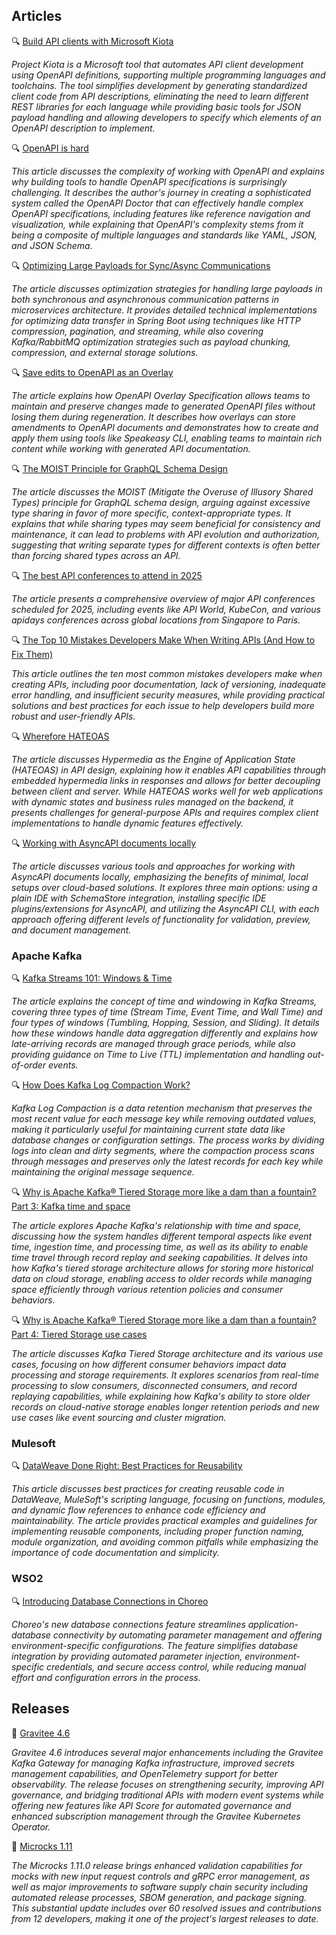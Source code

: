 ## Articles

🔍 [Build API clients with Microsoft Kiota](https://www.infoworld.com/article/3803379/build-api-clients-with-microsoft-kiota.html)

_Project Kiota is a Microsoft tool that automates API client development using OpenAPI definitions, supporting multiple programming languages and toolchains. The tool simplifies development by generating standardized client code from API descriptions, eliminating the need to learn different REST libraries for each language while providing basic tools for JSON payload handling and allowing developers to specify which elements of an OpenAPI description to implement._

🔍 [OpenAPI is hard](https://quobix.com/articles/openapi-is-hard/)

_This article discusses the complexity of working with OpenAPI and explains why building tools to handle OpenAPI specifications is surprisingly challenging. It describes the author's journey in creating a sophisticated system called the OpenAPI Doctor that can effectively handle complex OpenAPI specifications, including features like reference navigation and visualization, while explaining that OpenAPI's complexity stems from it being a composite of multiple languages and standards like YAML, JSON, and JSON Schema._

🔍 [Optimizing Large Payloads for Sync/Async Communications](https://arvind4gl.medium.com/optimizing-large-payloads-for-sync-async-communications-fc71eacb6179)

_The article discusses optimization strategies for handling large payloads in both synchronous and asynchronous communication patterns in microservices architecture. It provides detailed technical implementations for optimizing data transfer in Spring Boot using techniques like HTTP compression, pagination, and streaming, while also covering Kafka/RabbitMQ optimization strategies such as payload chunking, compression, and external storage solutions._

🔍 [Save edits to OpenAPI as an Overlay](https://lornajane.net/posts/2025/save-edits-to-openapi-as-an-overlay)

_The article explains how OpenAPI Overlay Specification allows teams to maintain and preserve changes made to generated OpenAPI files without losing them during regeneration. It describes how overlays can store amendments to OpenAPI documents and demonstrates how to create and apply them using tools like Speakeasy CLI, enabling teams to maintain rich content while working with generated API documentation._

🔍 [The MOIST Principle for GraphQL Schema Design](https://magiroux.com/moist-principle)

_The article discusses the MOIST (Mitigate the Overuse of Illusory Shared Types) principle for GraphQL schema design, arguing against excessive type sharing in favor of more specific, context-appropriate types. It explains that while sharing types may seem beneficial for consistency and maintenance, it can lead to problems with API evolution and authorization, suggesting that writing separate types for different contexts is often better than forcing shared types across an API._

🔍 [The best API conferences to attend in 2025](https://tyk.io/blog/best-api-conferences/)

_The article presents a comprehensive overview of major API conferences scheduled for 2025, including events like API World, KubeCon, and various apidays conferences across global locations from Singapore to Paris._

🔍 [The Top 10 Mistakes Developers Make When Writing APIs (And How to Fix Them)](https://dev.to/balrajola/the-top-10-mistakes-developers-make-when-writing-apis-and-how-to-fix-them-ng3)

_This article outlines the ten most common mistakes developers make when creating APIs, including poor documentation, lack of versioning, inadequate error handling, and insufficient security measures, while providing practical solutions and best practices for each issue to help developers build more robust and user-friendly APIs._

🔍 [Wherefore HATEOAS](https://apidesignmatters.substack.com/p/wherefore-hateoas)

_The article discusses Hypermedia as the Engine of Application State (HATEOAS) in API design, explaining how it enables API capabilities through embedded hypermedia links in responses and allows for better decoupling between client and server. While HATEOAS works well for web applications with dynamic states and business rules managed on the backend, it presents challenges for general-purpose APIs and requires complex client implementations to handle dynamic features effectively._

🔍 [Working with AsyncAPI documents locally](https://www.brainfart.dev/blog/asyncapi-local-setup)

_The article discusses various tools and approaches for working with AsyncAPI documents locally, emphasizing the benefits of minimal, local setups over cloud-based solutions. It explores three main options: using a plain IDE with SchemaStore integration, installing specific IDE plugins/extensions for AsyncAPI, and utilizing the AsyncAPI CLI, with each approach offering different levels of functionality for validation, preview, and document management._

### Apache Kafka

🔍 [Kafka Streams 101: Windows & Time](https://www.responsive.dev/blog/windows-and-time-kafka-streams-101)

_The article explains the concept of time and windowing in Kafka Streams, covering three types of time (Stream Time, Event Time, and Wall Time) and four types of windows (Tumbling, Hopping, Session, and Sliding). It details how these windows handle data aggregation differently and explains how late-arriving records are managed through grace periods, while also providing guidance on Time to Live (TTL) implementation and handling out-of-order events._

🔍 [How Does Kafka Log Compaction Work?](https://www.nootcode.com/knowledge/en/kafka-log-compaction)

_Kafka Log Compaction is a data retention mechanism that preserves the most recent value for each message key while removing outdated values, making it particularly useful for maintaining current state data like database changes or configuration settings. The process works by dividing logs into clean and dirty segments, where the compaction process scans through messages and preserves only the latest records for each key while maintaining the original message sequence._

🔍 [Why is Apache Kafka® Tiered Storage more like a dam than a fountain? Part 3: Kafka time and space](https://www.instaclustr.com/blog/apache-kafka-tiered-storage-part-3/)

_The article explores Apache Kafka's relationship with time and space, discussing how the system handles different temporal aspects like event time, ingestion time, and processing time, as well as its ability to enable time travel through record replay and seeking capabilities. It delves into how Kafka's tiered storage architecture allows for storing more historical data on cloud storage, enabling access to older records while managing space efficiently through various retention policies and consumer behaviors._

🔍 [Why is Apache Kafka® Tiered Storage more like a dam than a fountain? Part 4: Tiered Storage use cases](https://www.instaclustr.com/blog/apache-kafka-tiered-storage-part-4/)

_The article discusses Kafka Tiered Storage architecture and its various use cases, focusing on how different consumer behaviors impact data processing and storage requirements. It explores scenarios from real-time processing to slow consumers, disconnected consumers, and record replaying capabilities, while explaining how Kafka's ability to store older records on cloud-native storage enables longer retention periods and new use cases like event sourcing and cluster migration._

### Mulesoft

🔍 [DataWeave Done Right: Best Practices for Reusability](https://medium.com/another-integration-blog/dataweave-done-right-best-practices-for-reusability-fa7ce347d068)

_This article discusses best practices for creating reusable code in DataWeave, MuleSoft's scripting language, focusing on functions, modules, and dynamic flow references to enhance code efficiency and maintainability. The article provides practical examples and guidelines for implementing reusable components, including proper function naming, module organization, and avoiding common pitfalls while emphasizing the importance of code documentation and simplicity._

### WSO2

🔍 [Introducing Database Connections in Choreo](https://wso2.com/library/blogs/introducing-database-connections-choreo/)

_Choreo's new database connections feature streamlines application-database connectivity by automating parameter management and offering environment-specific configurations. The feature simplifies database integration by providing automated parameter injection, environment-specific credentials, and secure access control, while reducing manual effort and configuration errors in the process._

## Releases

🚀 [Gravitee 4.6](https://www.gravitee.io/blog/gravitee-4.6-release-overview)

_Gravitee 4.6 introduces several major enhancements including the Gravitee Kafka Gateway for managing Kafka infrastructure, improved secrets management capabilities, and OpenTelemetry support for better observability. The release focuses on strengthening security, improving API governance, and bridging traditional APIs with modern event systems while offering new features like API Score for automated governance and enhanced subscription management through the Gravitee Kubernetes Operator._

🚀 [Microcks 1.11](https://microcks.io/blog/microcks-1.11.0-release/)

_The Microcks 1.11.0 release brings enhanced validation capabilities for mocks with new input request controls and gRPC error management, as well as major improvements to software supply chain security including automated release processes, SBOM generation, and package signing. This substantial update includes over 60 resolved issues and contributions from 12 developers, making it one of the project's largest releases to date._